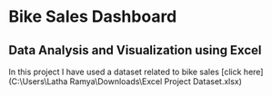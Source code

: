 
# Bike Sales Dashboard



## Data Analysis and Visualization using Excel
In this project I have used a dataset related to bike sales [click here](C:\Users\Latha Ramya\Downloads\Excel Project Dataset.xlsx)
